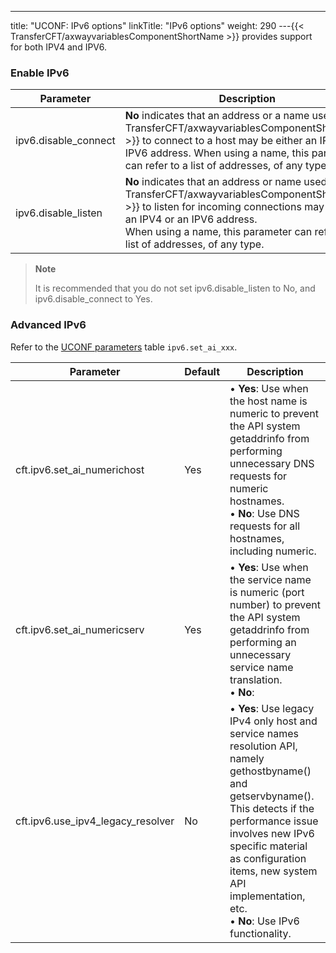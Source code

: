 ---
title: "UCONF: IPv6  options"
linkTitle: "IPv6  options"
weight: 290
---{{< TransferCFT/axwayvariablesComponentShortName  >}} provides support for both IPV4 and IPV6.

### Enable IPv6


| Parameter  | Description  |
| --- | --- |
| ipv6.disable_connect | **No** indicates that an address or a name used by {{< TransferCFT/axwayvariablesComponentShortName  >}} to connect to a host may be either an IPV4 or an IPV6 address. When using a name, this parameter can refer to a list of addresses, of any type. |
| ipv6.disable_listen  | **No** indicates that an address or name used by {{< TransferCFT/axwayvariablesComponentShortName  >}} to listen for incoming connections may be either an IPV4 or an IPV6 address.<br/> When using a name, this parameter can refer to a list of addresses, of any type. |


> **Note**
>
> It is recommended that you do not set ipv6.disable_listen to No, and ipv6.disable_connect to Yes.

### Advanced IPv6

Refer to the [UCONF parameters](../uconf_directory) table `ipv6.set_ai_xxx`.


| Parameter  | Default  | Description  |
| --- | --- | --- |
| cft.ipv6.set_ai_numerichost | Yes  |  • ****Yes****: Use when the host name is numeric to prevent the API system getaddrinfo from performing unnecessary DNS requests for numeric hostnames.<br/> • ****No****: Use DNS requests for all hostnames, including numeric. |
| cft.ipv6.set_ai_numericserv  | Yes  |  • ****Yes****: Use when the service name is numeric (port number) to prevent the API system getaddrinfo from performing an unnecessary service name translation.<br/> • ****No****: |
| cft.ipv6.use_ipv4_legacy_resolver  | No  |  • ****Yes****: Use legacy IPv4 only host and service names resolution API, namely gethostbyname() and getservbyname(). This detects if the performance issue involves new IPv6 specific material as configuration items, new system API implementation, etc.<br/> • ****No****: Use IPv6 functionality. |


